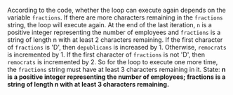 According to the code, whether the loop can execute again depends on the variable `fractions`. If there are more characters remaining in the `fractions` string, the loop will execute again. At the end of the last iteration, `n` is a positive integer representing the number of employees and `fractions` is a string of length n with at least 2 characters remaining. If the first character of `fractions` is 'D', then `depublicans` is increased by 1. Otherwise, `remocrats` is incremented by 1. If the first character of `fractions` is not 'D', then `remocrats` is incremented by 2. So for the loop to execute one more time, the `fractions` string must have at least 3 characters remaining in it.
State: **n is a positive integer representing the number of employees; fractions is a string of length n with at least 3 characters remaining.**